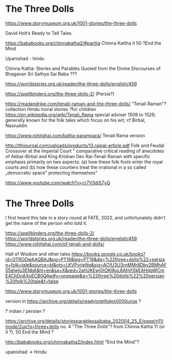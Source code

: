 # The Three Dolls

https://www.storymuseum.org.uk/1001-stories/the-three-dolls

David Holt’s Ready to Tell Tales.

https://bababooks.org/chinnakatha2/#partiia Chinna Kattha II 50 ?End the Mind

Upanishad - hindu 

Chinna Katha: Stories and Parables Quoted from the Divine Discourses of Bhagavan Sri Sathya Sai Baba ???

https://worldstories.org.uk/reader/the-three-dolls/english/459

https://spellbinders.org/the-three-dolls-2/ (Persia?)

https://readandripe.com/tenali-raman-and-the-three-dolls/ "Tenali Raman"? collection Hindu moral stories ?for children 
https://en.wikipedia.org/wiki/Tenali_Rama special adviser  1509 to 1529;  generally known for the folk tales which focus on his wit; cf Birbal, Nasruddin

https://www.rohitghai.com/katha-parampara/
Tenali Rama version

http://tlhjournal.com/uploads/products/13.rajpal-article.pdf Folk and Feudal Crossover at the Imperial Court " comparative critical reading of anecdotes
of Akbar-Birbal and King Krishan Dev Rai-Tenali Raman with specific emphasis primarily on
two aspects: (a) how these folk fools enter the royal courts and (b) how these courtiers treat the irrational in a so called „democratic space‟ protecting themselves" 

https://www.youtube.com/watch?v=cr7V3diS7yQ

# The Three Dolls

I first heard this tale in a story round at FATE, 2022, and unfortunately didn't get the name of the person who told it.

https://spellbinders.org/the-three-dolls-2/
https://worldstories.org.uk/reader/the-three-dolls/english/459
https://www.rohitghai.com/of-tenali-and-dolls/

Hall of Wisdom and other tales
https://books.google.co.uk/books?id=OTRODwAAQBAJ&pg=PT19&lpg=PT19&dq=%22three+dolls%22+persian+folk+tale&source=bl&ots=LKVPvrieNq&sig=ACfU3U3rnMMr8Dby2BMhAF55diwIu3ENbA&hl=en&sa=X&ved=2ahUKEwj0tOKl8uL8AhVtSkEAHdgWCmE4ChDoAXoECB0QAw#v=onepage&q=%22three%20dolls%22%20persian%20folk%20tale&f=false

https://www.storymuseum.org.uk/1001-stories/the-three-dolls

version in https://archive.org/details/readytotelltales0000unse ?

? indian / persian ?

https://archive.org/details/storiesparablessaibaba_202004_25_E/page/n11/mode/2up?q=three+dolls no. 4 "The Three Dolls"? from Chinna Katha 11 (or II ?), 50 End the Mind ?

http://bababooks.org/chinnakatha2/index.html "End the Mind"?

upanishad -> Hindu
